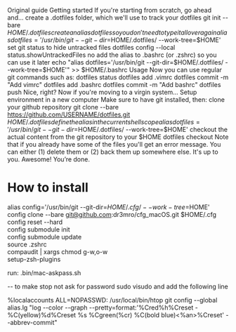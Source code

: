 Original guide
Getting started
If you're starting from scratch, go ahead and…
create a .dotfiles folder, which we'll use to track your dotfiles
git init --bare $HOME/.dotfiles
create an alias dotfilesso you don't need to type it all over again
alias dotfiles='/usr/bin/git --git-dir=$HOME/.dotfiles/ --work-tree=$HOME'
set git status to hide untracked files
dotfiles config --local status.showUntrackedFiles no
add the alias to .bashrc (or .zshrc) so you can use it later
echo "alias dotfiles='/usr/bin/git --git-dir=$HOME/.dotfiles/ --work-tree=$HOME'" >> $HOME/.bashrc
Usage
Now you can use regular git commands such as:
dotfiles status
dotfiles add .vimrc
dotfiles commit -m "Add vimrc"
dotfiles add .bashrc
dotfiles commit -m "Add bashrc"
dotfiles push
Nice, right? Now if you're moving to a virgin system…
Setup environment in a new computer
Make sure to have git installed, then:
clone your github repository
git clone --bare https://github.com/USERNAME/dotfiles.git $HOME/.dotfiles
define the alias in the current shell scope
alias dotfiles='/usr/bin/git --git-dir=$HOME/.dotfiles/ --work-tree=$HOME'
checkout the actual content from the git repository to your $HOME
dotfiles checkout
Note that if you already have some of the files you'll get an error message. You can either (1) delete them or (2) back them up somewhere else. It's up to you.
Awesome! You’re done.


# How to install 

alias config='/usr/bin/git --git-dir=$HOME/.cfg/ --work-tree=$HOME'\
config clone  --bare git@github.com:dr3mro/cfg_macOS.git $HOME/.cfg\
config reset --hard\
config submodule init\
config submodule update\
source .zshrc\
compaudit | xargs chmod g-w,o-w\
setup-zsh-plugins

run:
.bin/mac-askpass.sh

-- to make stop not ask for password
sudo visudo and add the following line

%localaccounts ALL=NOPASSWD: /usr/local/bin/htop
git config --global alias.lg "log --color --graph --pretty=format:'%Cred%h%Creset -%C(yellow)%d%Creset %s %Cgreen(%cr) %C(bold blue)<%an>%Creset' --abbrev-commit"
